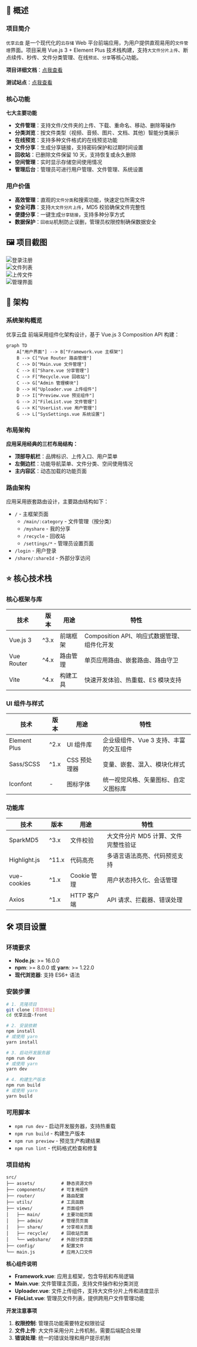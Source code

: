 ## 🎯 概述

### 项目简介

`优享云盘` 是一个现代化的`云存储` Web 平台前端应用，为用户提供直观易用的`文件管理`界面。项目采用 Vue.js 3 + Element Plus 技术栈构建，支持`大文件分片上传`、断点续传、秒传、文件分类管理、在线`预览`、`分享`等核心功能。
<br>

**项目详细文档**：[点我查看](https://xueldx.github.io/projects/LitePan/Overview/overview)

**测试站点**：[点我查看](http://8.148.239.153/login)

### 核心功能

**七大主要功能**

- **文件管理**：支持文件/文件夹的上传、下载、重命名、移动、删除等操作
- **分类浏览**：按文件类型（视频、音频、图片、文档、其他）智能分类展示
- **在线预览**：支持多种文件格式的在线预览功能
- **文件分享**：生成分享链接，支持密码保护和过期时间设置
- **回收站**：已删除文件保留 10 天，支持恢复或永久删除
- **空间管理**：实时显示存储空间使用情况
- **管理后台**：管理员可进行用户管理、文件管理、系统设置

### 用户价值

- **高效管理**：直观的`文件分类`和搜索功能，快速定位所需文件
- **安全可靠**：支持`大文件分片上传`，MD5 校验确保文件完整性
- **便捷分享**：一键生成`分享链接`，支持多种分享方式
- **数据保护**：`回收站`机制防止误删，管理员权限控制确保数据安全

## 🖼️ 项目截图

![登录注册](./githubImages/PanImages/登录注册.png)
<br>
![文件列表](./githubImages/PanImages/文件列表.png)
<br>
![上传文件](./githubImages/PanImages/上传文件.png)
<br>
![管理界面](./githubImages/PanImages/管理界面.png)
<br>

## 🎉 架构

### 系统架构概览

优享云盘 前端采用组件化架构设计，基于 Vue.js 3 Composition API 构建：

```mermaid
graph TD
    A["用户界面"] --> B["Framework.vue 主框架"]
    B --> C["Vue Router 路由管理"]
    C --> D["Main.vue 文件管理"]
    C --> E["Share.vue 分享管理"]
    C --> F["Recycle.vue 回收站"]
    C --> G["Admin 管理模块"]
    D --> H["Uploader.vue 上传组件"]
    D --> I["Preview.vue 预览组件"]
    G --> J["FileList.vue 文件管理"]
    G --> K["UserList.vue 用户管理"]
    G --> L["SysSettings.vue 系统设置"]
```

### 布局架构

**应用采用经典的三栏布局结构：**

- **顶部导航栏**：品牌标识、上传入口、用户菜单
- **左侧边栏**：功能导航菜单、文件分类、空间使用情况
- **主内容区**：动态加载的功能页面

### 路由架构

应用采用嵌套路由设计，主要路由结构如下：

- `/` - 主框架页面
  - `/main/:category` - 文件管理（按分类）
  - `/myshare` - 我的分享
  - `/recycle` - 回收站
  - `/settings/*` - 管理员设置页面
- `/login` - 用户登录
- `/share/:shareId` - 外部分享访问

## ⭐ 核心技术栈

### 核心框架与库

| 技术       | 版本 | 用途     | 特性                                        |
| ---------- | ---- | -------- | ------------------------------------------- |
| Vue.js 3   | ^3.x | 前端框架 | Composition API、响应式数据管理、组件化开发 |
| Vue Router | ^4.x | 路由管理 | 单页应用路由、嵌套路由、路由守卫            |
| Vite       | ^4.x | 构建工具 | 快速开发体验、热重载、ES 模块支持           |

### UI 组件与样式

| 技术         | 版本 | 用途         | 特性                                   |
| ------------ | ---- | ------------ | -------------------------------------- |
| Element Plus | ^2.x | UI 组件库    | 企业级组件、Vue 3 支持、丰富的交互组件 |
| Sass/SCSS    | ^1.x | CSS 预处理器 | 变量、嵌套、混入、模块化样式           |
| Iconfont     | -    | 图标字体     | 统一视觉风格、矢量图标、自定义图标库   |

### 功能库

| 技术         | 版本  | 用途        | 特性                                |
| ------------ | ----- | ----------- | ----------------------------------- |
| SparkMD5     | ^3.x  | 文件校验    | 大文件分片 MD5 计算、文件完整性验证 |
| Highlight.js | ^11.x | 代码高亮    | 多语言语法高亮、代码预览支持        |
| vue-cookies  | ^1.x  | Cookie 管理 | 用户状态持久化、会话管理            |
| Axios        | ^1.x  | HTTP 客户端 | API 请求、拦截器、错误处理          |

## 🛠️ 项目设置

### 环境要求

- **Node.js**: >= 16.0.0
- **npm**: >= 8.0.0 或 **yarn**: >= 1.22.0
- **现代浏览器**: 支持 ES6+ 语法

### 安装步骤

```bash
# 1. 克隆项目
git clone [项目地址]
cd 优享云盘-front

# 2. 安装依赖
npm install
# 或使用 yarn
yarn install

# 3. 启动开发服务器
npm run dev
# 或使用 yarn
yarn dev

# 4. 构建生产版本
npm run build
# 或使用 yarn
yarn build
```

### 可用脚本

- `npm run dev` - 启动开发服务器，支持热重载
- `npm run build` - 构建生产版本
- `npm run preview` - 预览生产构建结果
- `npm run lint` - 代码格式检查和修复

### 项目结构

```
src/
├── assets/          # 静态资源文件
├── components/      # 可复用组件
├── router/          # 路由配置
├── utils/           # 工具函数
├── views/           # 页面组件
│   ├── main/        # 主要功能页面
│   ├── admin/       # 管理员页面
│   ├── share/       # 分享相关页面
│   ├── recycle/     # 回收站页面
│   └── webshare/    # 外部分享页面
├── config/          # 配置文件
└── main.js          # 应用入口文件
```

**核心组件说明**

- **Framework.vue**: 应用主框架，包含导航和布局逻辑
- **Main.vue**: 文件管理主页面，支持文件操作和分类浏览
- **Uploader.vue**: 文件上传组件，支持大文件分片上传和进度显示
- **FileList.vue**: 管理员文件列表，提供跨用户文件管理功能

**开发注意事项**

1. **权限控制**: 管理员功能需要特定权限验证
2. **文件上传**: 大文件采用分片上传机制，需要后端配合处理
3. **错误处理**: 统一的错误处理和用户提示机制

